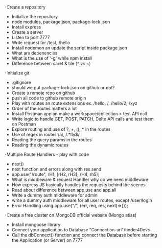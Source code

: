 -Create a repository
- Initialize the repository 
- node modules, package.json, package-lock.json 
- Install express
- Create a server
- Listen to port 7777
- Write request for /test, /hello
- Install nodemon an update the script inside package.json
- What are depenencies
- What is the use of '-g' while npm install
- Difference between caret & tile (^ vs ~) 

-Initialize git
- .gitignore
- should we put package-lock.json on github or not?
- Create a remote repo on github
- push all code to github remote origin  
- Play with routes an route extensions ex. /hello, /, /hello/2, /xyz
- Order of the routes matters a lot
- Install Postman app an make a workspace/collection > test API call
- Write logic to handle GET, POST, PATCH, Delte API calls and test them on Postman
- Explore routing and use of ?, +, (), * in the routes
- Use of regex in routes /a/, /.*fly$/
- Reading the query params in the routes 
- Reading the dynamic routes 

-Multiple Route Handlers - play with code 
- next()
- next function and errors along with res.send
- app.use("/route", rH1, [rH2, rH3], rH4, rh5);
- What is middleware & request Handler why do we need middleware
- How express JS basically handles the requests behind the scenes
- Read about difference between app.use and app.all
- Write a dummy auth middleware for admin 
- write a dummy auth middleware  for all user routes,  except /user/login
- Error Handling using app.use("/", (err, req, res, next)=>{});

-Create a free cluster on MongoDB official website (Mongo atlas)
- Install mongoose library
- Connect your application to Database "Connection-url"/tinder4Devs
- Call the dbConnect() function and connect the Database before starting the Application (or Server) on 7777
